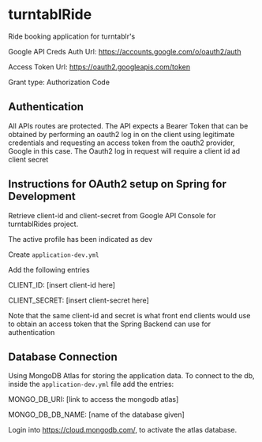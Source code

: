 # turntablRide
Ride booking application for turntablr's

Google API Creds
Auth Url: https://accounts.google.com/o/oauth2/auth

Access Token Url: https://oauth2.googleapis.com/token

Grant type: Authorization Code

## Authentication

All APIs routes are protected. The API expects a Bearer Token that can be obtained by performing
an oauth2 log in on the client using legitimate credentials and requesting an access token from
the oauth2 provider, Google in this case.
The Oauth2 log in request will require a client id ad client secret

## Instructions for OAuth2 setup on Spring for Development

Retrieve client-id and client-secret from Google API Console for turntablRides project.

The active profile has been indicated as dev

Create `application-dev.yml`

Add the following entries

CLIENT_ID: [insert client-id here]

CLIENT_SECRET: [insert client-secret here]

Note that the same client-id and secret is what front end clients would use to obtain an access token that the Spring Backend can use for authentication

## Database Connection

Using MongoDB Atlas for storing the application data.
To connect to the db, inside the `application-dev.yml` file add the entries:

MONGO_DB_URI: [link to access the mongodb atlas]

MONGO_DB_DB_NAME: [name of the database given]

Login into https://cloud.mongodb.com/, to activate the atlas database.